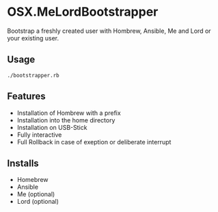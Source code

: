 # OSX.MeLordBootstrapper

Bootstrap a freshly created user with Hombrew, 
Ansible, Me and Lord or your existing user. 

## Usage

```
./bootstrapper.rb
````

## Features

* Installation of Hombrew with a prefix
* Installation into the home directory
* Installation on USB-Stick
* Fully interactive 
* Full Rollback in case of exeption or deliberate interrupt


## Installs

* Homebrew
* Ansible
* Me (optional)
* Lord (optional)

